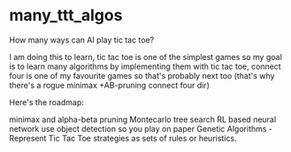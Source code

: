 # many_ttt_algos
 How many ways can AI play tic tac toe?

I am doing this to learn, tic tac toe is one of the simplest games so my goal is to learn many algorithms by implementing them with tic tac toe, connect four is one of my favourite games so that's probably next too (that's why there's a rogue minimax +AB-pruning connect four dir)

Here's the roadmap:

minimax and alpha-beta pruning
Montecarlo tree search
RL based neural network
use object detection so you play on paper
Genetic Algorithms - Represent Tic Tac Toe strategies as sets of rules or heuristics.
